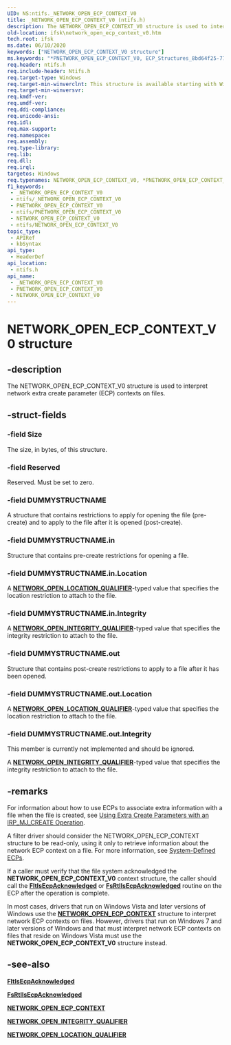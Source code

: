 ```yaml
---
UID: NS:ntifs._NETWORK_OPEN_ECP_CONTEXT_V0
title: _NETWORK_OPEN_ECP_CONTEXT_V0 (ntifs.h)
description: The NETWORK_OPEN_ECP_CONTEXT_V0 structure is used to interpret network extra create parameter (ECP) contexts on files.
old-location: ifsk\network_open_ecp_context_v0.htm
tech.root: ifsk
ms.date: 06/10/2020
keywords: ["NETWORK_OPEN_ECP_CONTEXT_V0 structure"]
ms.keywords: "*PNETWORK_OPEN_ECP_CONTEXT_V0, ECP_Structures_8bd64f25-774a-4f87-a903-07ce0a3c0989.xml, NETWORK_OPEN_ECP_CONTEXT_V0, NETWORK_OPEN_ECP_CONTEXT_V0 structure [Installable File System Drivers], PNETWORK_OPEN_ECP_CONTEXT_V0, PNETWORK_OPEN_ECP_CONTEXT_V0 structure pointer [Installable File System Drivers], _NETWORK_OPEN_ECP_CONTEXT_V0, ifsk.network_open_ecp_context_v0, ntifs/NETWORK_OPEN_ECP_CONTEXT_V0, ntifs/PNETWORK_OPEN_ECP_CONTEXT_V0"
req.header: ntifs.h
req.include-header: Ntifs.h
req.target-type: Windows
req.target-min-winverclnt: This structure is available starting with Windows 7.
req.target-min-winversvr: 
req.kmdf-ver: 
req.umdf-ver: 
req.ddi-compliance: 
req.unicode-ansi: 
req.idl: 
req.max-support: 
req.namespace: 
req.assembly: 
req.type-library: 
req.lib: 
req.dll: 
req.irql: 
targetos: Windows
req.typenames: NETWORK_OPEN_ECP_CONTEXT_V0, *PNETWORK_OPEN_ECP_CONTEXT_V0
f1_keywords:
 - _NETWORK_OPEN_ECP_CONTEXT_V0
 - ntifs/_NETWORK_OPEN_ECP_CONTEXT_V0
 - PNETWORK_OPEN_ECP_CONTEXT_V0
 - ntifs/PNETWORK_OPEN_ECP_CONTEXT_V0
 - NETWORK_OPEN_ECP_CONTEXT_V0
 - ntifs/NETWORK_OPEN_ECP_CONTEXT_V0
topic_type:
 - APIRef
 - kbSyntax
api_type:
 - HeaderDef
api_location:
 - ntifs.h
api_name:
 - _NETWORK_OPEN_ECP_CONTEXT_V0
 - PNETWORK_OPEN_ECP_CONTEXT_V0
 - NETWORK_OPEN_ECP_CONTEXT_V0
---
```


# NETWORK_OPEN_ECP_CONTEXT_V0 structure


## -description

The NETWORK_OPEN_ECP_CONTEXT_V0 structure is used to interpret network extra create parameter (ECP) contexts on files.

## -struct-fields

### -field Size

The size, in bytes, of this structure.

### -field Reserved

Reserved. Must be set to zero.

### -field DUMMYSTRUCTNAME

A structure that contains restrictions to apply for opening the file (pre-create) and to apply to the file after it is opened (post-create).

### -field DUMMYSTRUCTNAME.in

Structure that contains pre-create restrictions for opening a file.

### -field DUMMYSTRUCTNAME.in.Location

A [**NETWORK_OPEN_LOCATION_QUALIFIER**](ne-ntifs-network_open_location_qualifier.md)-typed value that specifies the location restriction to attach to the file.

### -field DUMMYSTRUCTNAME.in.Integrity

A [**NETWORK_OPEN_INTEGRITY_QUALIFIER**](ne-ntifs-network_open_integrity_qualifier.md)-typed value that specifies the integrity restriction to attach to the file.

### -field DUMMYSTRUCTNAME.out

Structure that contains post-create restrictions to apply to a file after it has been opened.

### -field DUMMYSTRUCTNAME.out.Location

A [**NETWORK_OPEN_LOCATION_QUALIFIER**](ne-ntifs-network_open_location_qualifier.md)-typed value that specifies the location restriction to attach to the file.

### -field DUMMYSTRUCTNAME.out.Integrity

This member is currently not implemented and should be ignored.

A [**NETWORK_OPEN_INTEGRITY_QUALIFIER**](ne-ntifs-network_open_integrity_qualifier.md)-typed value that specifies the integrity restriction to attach to the file.

## -remarks

For information about how to use ECPs to associate extra information with a file when the file is created, see [Using Extra Create Parameters with an IRP_MJ_CREATE Operation](/windows-hardware/drivers/ifs/using-extra-create-parameters-with-an-irp-mj-create-operation).

A filter driver should consider the NETWORK_OPEN_ECP_CONTEXT structure to be read-only, using it only to retrieve information about the network ECP context on a file. For more information, see [System-Defined ECPs](/windows-hardware/drivers/ifs/system-defined-ecps).

If a caller must verify that the file system acknowledged the **NETWORK_OPEN_ECP_CONTEXT_V0** context structure, the caller should call the [**FltIsEcpAcknowledged**](../fltkernel/nf-fltkernel-fltisecpacknowledged.md) or [**FsRtlIsEcpAcknowledged**](./nf-ntifs-fsrtlisecpacknowledged.md) routine on the ECP after the operation is complete.

In most cases, drivers that run on Windows Vista and later versions of Windows use the [**NETWORK_OPEN_ECP_CONTEXT**](ns-ntifs-_network_open_ecp_context.md) structure to interpret network ECP contexts on files. However, drivers that run on Windows 7 and later versions of Windows and that must interpret network ECP contexts on files that reside on Windows Vista must use the **NETWORK_OPEN_ECP_CONTEXT_V0** structure instead.

## -see-also

[**FltIsEcpAcknowledged**](../fltkernel/nf-fltkernel-fltisecpacknowledged.md)

[**FsRtlIsEcpAcknowledged**](./nf-ntifs-fsrtlisecpacknowledged.md)

[**NETWORK_OPEN_ECP_CONTEXT**](ns-ntifs-_network_open_ecp_context.md)

[**NETWORK_OPEN_INTEGRITY_QUALIFIER**](ne-ntifs-network_open_integrity_qualifier.md)

[**NETWORK_OPEN_LOCATION_QUALIFIER**](ne-ntifs-network_open_location_qualifier.md)

